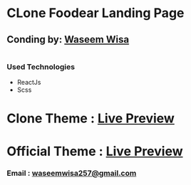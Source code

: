 # CLone Foodear Landing Page

## Conding by: [Waseem Wisa]("https://github.com/WaseemWisa") 
##

# 


### Used Technologies
* ReactJs
* Scss

# Clone Theme : [Live Preview]("https://waseemwisa.github.io/Foodera")
# Official Theme : [Live Preview]("[waseemwisa257@gmail.com](http://preview.themeforest.net/item/foodera-responsive-food-landing-page-template/full_screen_preview/24565320?_ga=2.63017325.373981210.1642358116-1264229950.1641580526)")


### Email : [waseemwisa257@gmail.com]("waseemwisa257@gmail.com")
